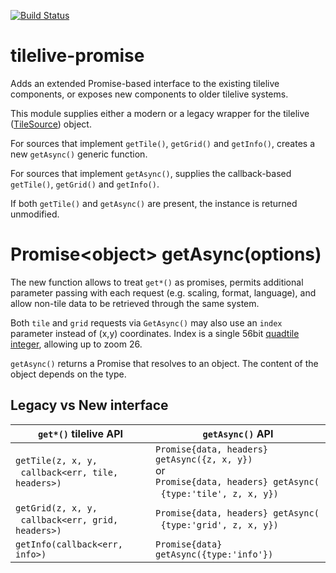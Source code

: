 [![Build Status](https://travis-ci.org/kartotherian/tilelive-promise.svg?branch=master)](https://travis-ci.org/kartotherian/tilelive-promise)

# tilelive-promise
Adds an extended Promise-based interface to the existing tilelive components, or exposes new components to older tilelive systems.

This module supplies either a modern or a legacy wrapper for the tilelive ([TileSource](https://github.com/mapbox/tilelive/blob/master/API.md)) object.

For sources that implement `getTile()`, `getGrid()` and `getInfo()`, creates a new `getAsync()` generic function.

For sources that implement `getAsync()`, supplies the callback-based `getTile()`, `getGrid()` and `getInfo()`.

If both `getTile()` and `getAsync()` are present, the instance is returned unmodified.


# Promise&lt;object> getAsync(options)

The new function allows to treat `get*()` as promises,
 permits additional parameter passing with each request (e.g. scaling, format, language),
 and allow non-tile data to be retrieved through the same system.

Both `tile` and `grid` requests via `GetAsync()` may also use an `index` parameter instead of (x,y) coordinates. Index is a single 56bit [quadtile integer](https://github.com/kartotherian/quadtile-index#quadtile-index), allowing up to zoom 26.

`getAsync()` returns a Promise that resolves to an object. The content of the object depends on the type.

## Legacy vs New interface

| `get*()` tilelive API   | `getAsync()` API  |
|-----------------------|-------------------|
|`getTile(z, x, y,`<br>&nbsp;&nbsp;`callback<err, tile, headers>)`|`Promise{data, headers} getAsync({z, x, y})`<br> or <br>`Promise{data, headers} getAsync(`<br>&nbsp;&nbsp;`{type:'tile', z, x, y})`|
|`getGrid(z, x, y,`<br>&nbsp;&nbsp;`callback<err, grid, headers>)`|`Promise{data, headers} getAsync(`<br>&nbsp;&nbsp;`{type:'grid', z, x, y})`|
|`getInfo(callback<err, info>)`         |`Promise{data} getAsync({type:'info'})`|
